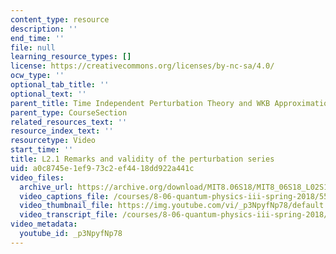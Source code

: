 ```yaml
---
content_type: resource
description: ''
end_time: ''
file: null
learning_resource_types: []
license: https://creativecommons.org/licenses/by-nc-sa/4.0/
ocw_type: ''
optional_tab_title: ''
optional_text: ''
parent_title: Time Independent Perturbation Theory and WKB Approximation
parent_type: CourseSection
related_resources_text: ''
resource_index_text: ''
resourcetype: Video
start_time: ''
title: L2.1 Remarks and validity of the perturbation series
uid: a0c8745e-1ef9-73c2-ef44-18dd922a441c
video_files:
  archive_url: https://archive.org/download/MIT8.06S18/MIT8_06S18_L02S1_300k.mp4
  video_captions_file: /courses/8-06-quantum-physics-iii-spring-2018/55731c49585e59a18608eb914bd2ac69_p3NpyfNp78.vtt
  video_thumbnail_file: https://img.youtube.com/vi/_p3NpyfNp78/default.jpg
  video_transcript_file: /courses/8-06-quantum-physics-iii-spring-2018/f5c0f0dae823708f84807a7446cf471d_p3NpyfNp78.pdf
video_metadata:
  youtube_id: _p3NpyfNp78
---
```

